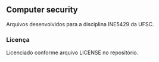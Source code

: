 ## Computer security ##

Arquivos desenvolvidos para a disciplina INE5429 da UFSC.

### Licença ###

Licenciado conforme arquivo LICENSE no repositório.
